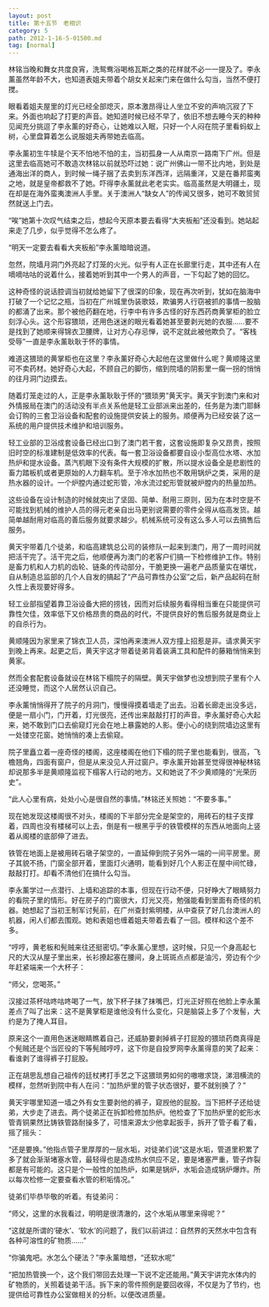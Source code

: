 ```yaml
---
layout: post
title: 第十五节　老相识
category: 5
path: 2012-1-16-5-01500.md
tag: [normal]
---
```


林铭当晚和舞女共度良宵，洗鸳鸯浴喝格瓦斯之类的花样就不必一一提及了。李永薰虽然年龄不大，也知道表姐夫带着个胡女关起来门来在做什么勾当，当然不便打搅。

眼看着姐夫屋里的灯光已经全部熄灭，原本激昂得让人坐立不安的声响沉寂了下来。外面也响起了打更的声音。她知道时候已经不早了，依旧不想去睡今天的种种见闻充分挑逗了李永薰的好奇心，让她难以入眠，只好一个人闷在院子里看蚂蚁上树，心里盘算着怎么说服姐夫再带她去临高。

李永薰初生牛犊是个天不怕地不怕的主，当初孤身一人从南京一路南下广州。但是这里去临高她可不敢造次林铭以前就恐吓过她：说广州佛山一带不比内地，到处是通海出洋的商人，到时候一绳子捆了去卖到东洋西洋，远隔重洋，又是在番邦蛮夷之地，就是皇帝都救不了她。吓得李永薰就此老老实实。临高虽然是大明疆土，现在却是在海外蛮夷澳洲人手里。关于澳洲人“缺女人”的传闻又很多，她可不敢贸贸然就送上门去。

“唉”她第十次叹气结束之后，想起今天原本要去看得“大夹板船”还没看到。她站起来走了几步，似乎觉得不怎么疼了。

“明天一定要去看看大夹板船”李永薰暗暗说道。

忽然，院墙月洞门外亮起了灯笼的火光。似乎有人正在长廊里行走，其中还有人在嘀嘀咕咕的说着什么，接着她听到其中一个男人的声音，一下勾起了她的回忆。

这种奇怪的说话腔调当初就给她留下了很深的印象，现在再次听到，犹如在脑海中打破了一个记忆之瓶，当初在广州城里伪装歌妓，欺骗男人行窃被抓的事情一股脑的都涌了出来。那个被他药翻在地，行李中有许多古怪的好东西药商黄掌柜的脸立刻浮心头。这个形容猥琐，还用色迷迷的眼光看着她甚至要剥光她的衣服……要不是找到了她顺来得锦衣卫腰牌，让对方心存忌惮，说不定就此被他欺负了。“客栈受辱”一直是李永薰耿耿于怀的事情。

难道这猥琐的黄掌柜也在这里？李永薰好奇心大起他在这里做什么呢？黄顺隆这里可不卖药材。她好奇心大起，不顾自己的脚伤，缩到院墙的阴影里一瘸一拐的悄悄的往月洞门边摸去。

随着灯笼走过的人，正是李永薰耿耿于怀的“猥琐男”黄天宇。黄天宇到澳门来和对外情报局在澳门的活动没有半点关系他是轻工业部派来出差的，任务是为澳门耶稣会订购的三套卫浴设备和配套的设施提供安装上的服务。顺便再为已经安装了这一系统的用户提供技术维护和培训服务。

轻工业部的卫浴成套设备已经出口到了澳门若干套，这套设施即复杂又昂贵，按照旧时空的标准建制是低效率的代表。每一套卫浴设备都要自设小型高位水塔、水加热炉和提水设备。蒸汽机眼下没有条件大规模的扩散，所以提水设备全是悲剧性的畜力踏板机或者更原始的人力翻车机。至于冷水加热也不敢用锅炉之类，采用的是热水器的设计。一个炉膛内通过蛇形管，冷水流过蛇形管就被炉膛内的热量加热。

这些设备在设计制造的时候就突出了坚固、简单、耐用三原则，因为在本时空是不可能找到机械的维护人员的得元老亲自出马更别说需要的零件全得从临高发货。越简单越耐用对临高的善后服务就要求越少。机械系统可没有这么多人可以去搞售后服务。

黄天宇带着几个徒弟，和临高建筑总公司的装修队一起来到澳门，用了一周时间就把活干完了。活干完之后，他顺便再为澳门的老客户们搞一下检修维护工作。特别是畜力机和人力机的齿轮、链条的传动部分，干脆更换一遍老产品质量实在堪忧，自从制造总监部的几个人自发的搞起了“产品可靠性办公室”之后，新产品起码在耐久性上表现要好得多。

轻工业部指望着靠卫浴设备大把的捞钱，因而对后续服务看得相当重在只能提供可靠性欠佳，效率低下又价格昂贵的商品的时代，不提供良好的售后服务就是商业上的自杀行为。

黄顺隆因为家里来了锦衣卫人员，深怕再来澳洲人双方撞上招惹是非。请求黄天宇到晚上再来。起更之后，黄天宇这才带着徒弟背着装满工具和配件的藤箱悄悄来到黄家。

然而全套配套设备就设在林铭下榻院子的隔壁。黄天宇做梦也没想到院子里有个人还没睡觉，而这个人居然认识自己。

李永薰悄悄得开了院子的月洞门，慢慢得摸着墙走了出去。沿着长廊走出没多远，便是一扇小门，门开着，灯光很亮，还传出来敲敲打打的声音。李永薰好奇心大起来，她不敢到门口去偷窥灯光会在地上暴露她的人影。便小心的绕到院墙边这里有一处镂空花窗。她悄悄的凑上去偷窥。

院子里矗立着一座奇怪的楼阁，这座楼阁在他们下榻的院子里也能看到，很高，飞檐翘角，四面有窗户，但是从来没见人开过窗户。李永薰开始甚至觉得很神秘林铭却说那多半是黄顺隆监视下榻客人行动的地方。又和她说了不少黄顺隆的“光荣历史”。

“此人心里有病，处处小心是很自然的事情。”林铭还关照她：“不要多事。”

现在她发现这楼阁很不对头，楼阁的下半部分完全是架空的，用砖石的柱子支撑着，四周也没有楼梯可以上去，倒是有一根黑乎乎的铁管模样的东西从地面向上竖着从阁楼的底部伸了进去。

铁管在地面上是被用砖石墩子架空的，一直延伸到院子另外一端的一间平房里。房子其貌不扬，门窗全部开着，里面灯火通明，能看到好几个人影正在屋中间忙碌，敲敲打打。却看不清他们在搞什么勾当。

李永薰学过一点潜行、上墙和追踪的本事，但现在行动不便，只好睁大了眼睛努力的看院子里的情形。好在房子的门窗很大，灯光又亮，勉强能看到里面有奇怪的机器。她想起了当初王制军讨髡前，在广州查封紫明楼，从中查获了好几台澳洲人的机器，闲人们都去围观。她和表姐也缠着姐夫带着去看了一回。模样和这个差不多。

“哼哼，黄老板和髡贼来往还挺密切。”李永薰心里想，这时候，只见一个身高起七尺的大汉从屋子里出来，长衫撩起塞在腰间，身上斑斑点点都是油污，旁边有个少年赶紧端来一个大杯子：

“师父，您喝茶。”

汉接过茶杯咕咚咕咚喝了一气，放下杯子抹了抹嘴巴，灯光正好照在他脸上李永薰差点了叫了出来：这不是黄掌柜是谁他没有什么变化，只是脑袋上多了个发髻，大约是为了掩人耳目。

原来这个一直用色迷迷眼睛瞧着自己，还威胁要剥掉裤子打屁股的猥琐药商真得是个髡贼还是个当匠役的下等髡贼哼哼，这下你是自投罗网李永薰得意的笑了起来：看谁剥了谁得裤子打屁股。

正在胡思乱想自己祖传的廷杖拷打手艺之下这猥琐男如何的嗷嗷求饶，涕泪横流的模样，忽然听到院中有人在问：“加热炉里的管子状态很好，要不就别换了？”

黄天宇哪里知道一墙之外有女生要剥他的裤子，窥觊他的屁股。当下把杯子还给徒弟，大步走了进去。两个徒弟正在拆卸检修加热炉。他检查了下加热炉里的蛇形水管青铜果然比铸铁管路耐操多了，可惜来源太少他拿起扳手，拆开了管子看了看，摇了摇头：

“还是要换。”他指点管子里厚厚的一层水垢，对徒弟们说“这是水垢，管道里积累了多了就会渐渐堵塞水管，最轻得也是造成热水供应不足，要是堵塞严重，管子炸裂都是有可能的。这只是个一般性的加热炉，如果是锅炉，水垢会造成锅炉爆炸。所以每次检修一定要查看水管的积垢情况。”

徒弟们毕恭毕敬的听着。有徒弟问：

“师父，这里的水我看过，明明是很清澈的，这个水垢从哪里来得呢？”

“这就是所谓的‘硬水’、‘软水’的问题了，我们以前讲过：自然界的天然水中包含有各种可溶性的矿物质……”

“你骗鬼吧。水怎么个硬法？”李永薰暗想，“还软水呢”

“把加热管换一个，这个我们带回去处理一下说不定还能用。”黄天宇讲完水体内的矿物质的，关照着徒弟干活。拆下来的零件照例是要回收得，不仅是为了节约，也提供给可靠性办公室做相关的分析。以便改进质量。